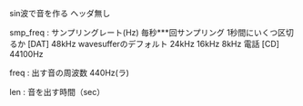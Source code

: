 sin波で音を作る
ヘッダ無し

smp_freq    : サンプリングレート(Hz)
              毎秒***回サンプリング
              1秒間にいくつ区切るか
              [DAT]
                48kHz wavesufferのデフォルト
                24kHz
                16kHz
                8kHz 電話
              [CD]
                44100Hz

freq        : 出す音の周波数
              440Hz(ラ)

len         : 音を出す時間（sec）
              